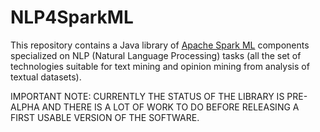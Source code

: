 # NLP4SparkML
This repository contains a Java library of [Apache Spark ML](https://spark.apache.org/docs/latest/ml-guide.html) components specialized on NLP (Natural Language Processing) tasks (all the set of technologies 
suitable for text mining and opinion mining from analysis of textual datasets).

IMPORTANT NOTE:  CURRENTLY THE STATUS OF THE LIBRARY IS PRE-ALPHA AND THERE IS A LOT OF WORK TO DO BEFORE RELEASING A FIRST USABLE VERSION OF THE SOFTWARE.
